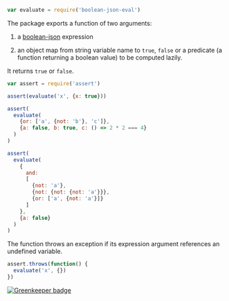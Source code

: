 ```javascript
var evaluate = require('boolean-json-eval')
```

The package exports a function of two arguments:

1. a [boolean-json](https://npmjs.com/packages/boolean-json-schema) expression

2. an object map from string variable name to `true`, `false` or a predicate (a function returning a boolean value) to be computed lazily.

It returns `true` or `false`.

```javascript
var assert = require('assert')

assert(evaluate('x', {x: true}))

assert(
  evaluate(
    {or: ['a', {not: 'b'}, 'c']},
    {a: false, b: true, c: () => 2 * 2 === 4}
  )
)

assert(
  evaluate(
    {
      and:
      [
        {not: 'a'},
        {not: {not: {not: 'a'}}},
        {or: ['a', {not: 'a'}]}
      ]
    },
    {a: false}
  )
)
```

The function throws an exception if its expression argument references an undefined variable.

```javascript
assert.throws(function() {
  evaluate('x', {})
})
```


[![Greenkeeper badge](https://badges.greenkeeper.io/kupibilet-frontend/boolean-json-eval.js.svg)](https://greenkeeper.io/)